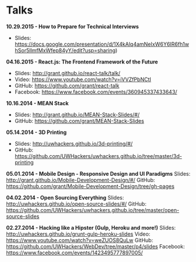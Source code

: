 # Talks

**10.29.2015 - How to Prepare for Technical Interviews**
- Slides: https://docs.google.com/presentation/d/1X4kAlq4amNeIxW6Y6IR6fh1whSor5llmfMxWfep84yY/edit?usp=sharing)

**04.16.2015 - React.js: The Frontend Framework of the Future**
- Slides: http://grant.github.io/react-talk/talk/
- Video: https://www.youtube.com/watch?v=iVVZfPbNCtI
- GitHub: https://github.com/grant/react-talk
- Facebook: https://www.facebook.com/events/360945337433643/

**10.16.2014 - MEAN Stack**
- Slides: http://grant.github.io/MEAN-Stack-Slides/#/
- GitHub: https://github.com/grant/MEAN-Stack-Slides

**05.14.2014 - 3D Printing**
- Slides: http://uwhackers.github.io/3d-printing/#/
- GitHub: https://github.com/UWHackers/uwhackers.github.io/tree/master/3d-printing

**05.01.2014 - Mobile Design - Responsive Design and UI Paradigms**
Slides: http://grant.github.io/Mobile-Development-Design/#/
GitHub: https://github.com/grant/Mobile-Development-Design/tree/gh-pages

**04.02.2014 - Open Sourcing Everything**
Slides: http://uwhackers.github.io/open-source-slides/#/
GitHub: https://github.com/UWHackers/uwhackers.github.io/tree/master/open-source-slides

**02.27.2014 - Hacking like a Hipster (Gulp, Heroku and more!)**
Slides: http://uwhackers.github.io/grunt-gulp-heroku-slides
Video: https://www.youtube.com/watch?v=weZUOS8QuLw
GitHub: https://github.com/UWHackers/WebDev/tree/master/p4/slides
Facebook: https://www.facebook.com/events/1423495777897005/
